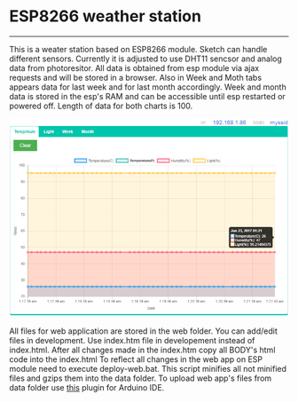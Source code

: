 # ESP8266 weather station
---

This is a weater station based on ESP8266 module. Sketch can handle different sensors. Currently it is adjusted to use DHT11 sencsor and analog data from photoresitor.
All data is obtained from esp module via ajax requests and will be stored in a browser. Also in Week and Moth tabs appears data for last week and for last month accordingly. Week and month data is stored in the esp's RAM and can be accessible until esp restarted or powered off. Length of data for both charts is 100.

![Screenshot of weather station](https://github.com/dirzhov/esp8266-weatherstation/raw/master/weatherstation.png "Screenshot of weather station")

All files for web application are stored in the web folder. You can add/edit files in development. Use index.htm file in developement instead of index.html. After all changes made in the index.htm copy all BODY's html code into the index.html To reflect all changes in the web app on ESP module need to execute deploy-web.bat. This script minifies all not minified files and gzips them into the data folder. To upload web app's files from data folder use [this](https://github.com/esp8266/arduino-esp8266fs-plugin) plugin for Arduino IDE.
